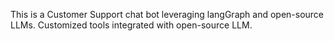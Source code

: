 This is a Customer Support chat bot leveraging langGraph and open-source LLMs. Customized tools integrated with open-source LLM.

